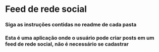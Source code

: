 # Feed de rede social

### Siga as instruções contidas no readme de cada pasta

### Esta é uma aplicação onde o usuário pode criar posts em um feed de rede social, não é necessário se cadastrar
